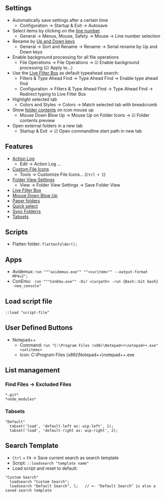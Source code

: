 ## Settings

- Automatically save settings after a certain time
  - Configuration → Startup & Exit → Autosave
- Select items by clicking on the [line number](https://www.xyplorer.com/release_12.70.php#LNS)
  - General → Menus, Mouse, Safety → Mouse → Line number selection
- Rename by [Up and Down keys](https://www.xyplorer.com/release_9.80.php#SerialRenameUpDown)
  - General → Sort and Rename → Rename → Serial rename by Up and Down keys
- Enable background processing for all file operations
  - File Operations → File Operations → ☑ Enable background processing (☑ Apply to...)
- Use the [Live Filter Box](https://www.xyplorer.com/release_17.00.php#LFB) as default typeahead search:
  - Filters & Type Ahead Find → Type Ahead Find → Enable type ahead find
  - Configuration → Filters & Type Ahead Find → Type Ahead Find → Redirect typing to Live Filter Box
- Highlight selected tab
  - Colors and Styles → Colors → Match selected tab with breadcrumb
- Show [folder contents](https://www.xyplorer.com/release_19.20.php) on icon mouse up
  - Mouse Down Blow Up → Mouse Up on Folder Icons → ☑ Folder contents preview
- Open external folders in a new tab
  - Startup & Exit → ☑ Open commandline start path in new tab

## Features

- [Action Log](https://www.xyplorer.com/release_8.60.php#actionlog)
  - Edit → Action Log ...
- [Custom File Icons](https://www.xyplorer.com/release_12.40.php#CFI)
  - Tools → Customize File Icons... (`Ctrl + I`)
- [Folder View Settings](https://www.xyplorer.com/tour.php?page=fvs)
  - View → Folder View Settings → Save Folder View
- [Live Filter Box](https://www.xyplorer.com/release_17.00.php#LFB)
- [Mouse Down Blow Up](https://www.xyplorer.com/highlights.php#mdbu)
- [Paper folders](https://www.xyplorer.com/release_14.30.php#PF)
- [Quick select](https://www.xyplorer.com/release_15.00.php#QuickSelect)
- [Sync Folderrs](https://www.xyplorer.com/release_18.40.php#Sync)
- [Tabsets](https://www.xyplorer.com/release_10.70.php#tabsets)

## Scripts

- Flatten folder: `flattenfolder();`

## Apps

- Avidemux: `run """avidemux.exe"" ""<curitem>"" --output-format MP4v2";`
- ConEmu: ` run """ConEmu.exe"" -Dir <curpath> -run {Bash::Git bash} -new_console"`

## Load script file

```
::load "script-file"
```

## User Defined Buttons

- Notepad++
  - Command: `run "C:\Program Files (x86)\Notepad++\notepad++.exe" <selitems>`
  - Icon: C:\Program Files (x86)\Notepad++\notepad++.exe

## List management

### Find Files → Excluded Files

```
*.git*
*node_modules*
```

### Tabsets

```
"Default"
  tabset('load', 'default-left as: wip-left', 1);
  tabset('load', 'default-right as: wip-right', 2);
```

## Search Template

- `Ctrl` + `F9` → Save current search as search template
- Script: `::loadsearch "template name"`
- Load script and reset to default:

```
"Custom Search"
  loadsearch "Custom Search";
  loadsearch "Default Search", l;   // <- "Default Search" is also a saved search template
```
